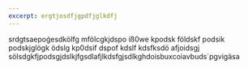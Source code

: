 ```yaml
---
excerpt: ergtjosdfjgpdfjglkdfj
---
```

srdgtsaepoǵesdkölfg mfölcgkjdspo iß0we kpodsk földskf podsik podskjglögk ödslg kp0dsif dspof kdslf kdsfksdö afjoidsgj sölsdgkfjpodsgjdslkjfgsdlafjlkdsfgjsdlkghdoisbuxcoiavbuds´pgvigäsa
